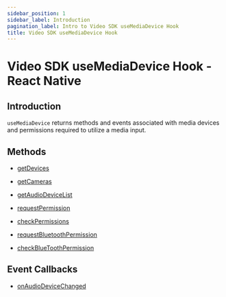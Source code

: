 ```yaml
---
sidebar_position: 1
sidebar_label: Introduction
pagination_label: Intro to Video SDK useMediaDevice Hook
title: Video SDK useMediaDevice Hook
---
```


# Video SDK useMediaDevice Hook - React Native

<div class="sdk-api-ref">

## Introduction

`useMediaDevice` returns methods and events associated with media devices and permissions required to utilize a media input.

## Methods

<div class="row">
<div class="col col--4 margin-bottom--sm" >

- [getDevices](./methods#getdevices)

</div>
<div class="col col--4 margin-bottom--sm" >

- [getCameras](./methods#getcameras)

</div>
<div class="col col--4 margin-bottom--sm" >

- [getAudioDeviceList](./methods#getaudiodevicelist)

</div>
<div class="col col--4 margin-bottom--sm" >

- [requestPermission](./methods#requestpermission)

</div>
<div class="col col--4 margin-bottom--sm" >

- [checkPermissions](./methods#checkpermissions)

</div>
<div class="col col--4 margin-bottom--sm" >

- [requestBluetoothPermission](./methods#requestbluetoothpermission)

</div>
<div class="col col--4 margin-bottom--sm" >

- [checkBlueToothPermission](./methods#checkbluetoothpermission)

</div>

</div>

## Event Callbacks

<div class="row">
<div class="col col--4 margin-bottom--sm" >

- [onAudioDeviceChanged](./events#onaudiodevicechanged)

</div>

</div>

</div>
